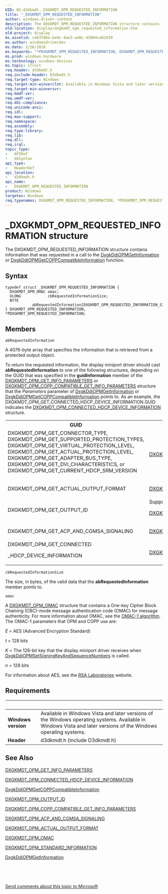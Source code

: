 ```yaml
---
UID: NS:d3dkmdt._DXGKMDT_OPM_REQUESTED_INFORMATION
title: "_DXGKMDT_OPM_REQUESTED_INFORMATION"
author: windows-driver-content
description: The DXGKMDT_OPM_REQUESTED_INFORMATION structure contains information that was requested in a call to the DxgkDdiOPMGetInformation or DxgkDdiOPMGetCOPPCompatibleInformation function.
old-location: display\dxgkmdt_opm_requested_information.htm
old-project: display
ms.assetid: c483786a-be8c-4ae3-a48c-45064ce81939
ms.author: windowsdriverdev
ms.date: 2/26/2018
ms.keywords: "*PDXGKMDT_OPM_REQUESTED_INFORMATION, DXGKMDT_OPM_REQUESTED_INFORMATION, DXGKMDT_OPM_REQUESTED_INFORMATION structure [Display Devices], DmStructs_671b07eb-3d44-4c06-863a-8bd74f10ee4b.xml, PDXGKMDT_OPM_REQUESTED_INFORMATION, PDXGKMDT_OPM_REQUESTED_INFORMATION structure pointer [Display Devices], _DXGKMDT_OPM_REQUESTED_INFORMATION, d3dkmdt/DXGKMDT_OPM_REQUESTED_INFORMATION, d3dkmdt/PDXGKMDT_OPM_REQUESTED_INFORMATION, display.dxgkmdt_opm_requested_information"
ms.prod: windows-hardware
ms.technology: windows-devices
ms.topic: struct
req.header: d3dkmdt.h
req.include-header: D3dkmdt.h
req.target-type: Windows
req.target-min-winverclnt: Available in Windows Vista and later versions of the Windows operating systems.
req.target-min-winversvr: 
req.kmdf-ver: 
req.umdf-ver: 
req.ddi-compliance: 
req.unicode-ansi: 
req.idl: 
req.max-support: 
req.namespace: 
req.assembly: 
req.type-library: 
req.lib: 
req.dll: 
req.irql: 
topic_type:
-	APIRef
-	kbSyntax
api_type:
-	HeaderDef
api_location:
-	d3dkmdt.h
api_name:
-	DXGKMDT_OPM_REQUESTED_INFORMATION
product: Windows
targetos: Windows
req.typenames: DXGKMDT_OPM_REQUESTED_INFORMATION, *PDXGKMDT_OPM_REQUESTED_INFORMATION
---
```


# _DXGKMDT_OPM_REQUESTED_INFORMATION structure
The DXGKMDT_OPM_REQUESTED_INFORMATION structure contains information that was requested in a call to the <a href="..\dispmprt\nc-dispmprt-dxgkddi_opm_get_information.md">DxgkDdiOPMGetInformation</a> or <a href="..\dispmprt\nc-dispmprt-dxgkddi_opm_get_copp_compatible_information.md">DxgkDdiOPMGetCOPPCompatibleInformation</a> function.

## Syntax
````
typedef struct _DXGKMDT_OPM_REQUESTED_INFORMATION {
  DXGKMDT_OPM_OMAC omac;
  ULONG            cbRequestedInformationSize;
  BYTE             abRequestedInformation[DXGKMDT_OPM_REQUESTED_INFORMATION_SIZE];
} DXGKMDT_OPM_REQUESTED_INFORMATION, *PDXGKMDT_OPM_REQUESTED_INFORMATION;
````

## Members


`abRequestedInformation`

A 4076-byte array that specifies the information that is retrieved from a protected output object.

To return the requested information, the display miniport driver should cast <b>abRequestedInformation</b> to one of the following structures, depending on the GUID that was specified in the <b>guidInformation</b> member of the <a href="..\d3dkmdt\ns-d3dkmdt-_dxgkmdt_opm_get_info_parameters.md">DXGKMDT_OPM_GET_INFO_PARAMETERS</a> or <a href="..\d3dkmdt\ns-d3dkmdt-_dxgkmdt_opm_copp_compatible_get_info_parameters.md">DXGKMDT_OPM_COPP_COMPATIBLE_GET_INFO_PARAMETERS</a> structure that the <i>Parameters</i> parameter of <a href="..\dispmprt\nc-dispmprt-dxgkddi_opm_get_information.md">DxgkDdiOPMGetInformation</a> or <a href="..\dispmprt\nc-dispmprt-dxgkddi_opm_get_copp_compatible_information.md">DxgkDdiOPMGetCOPPCompatibleInformation</a> points to. As an example, the DXGKMDT_OPM_GET_CONNECTED_HDCP_DEVICE_INFORMATION GUID indicates the <a href="..\d3dkmdt\ns-d3dkmdt-_dxgkmdt_opm_connected_hdcp_device_information.md">DXGKMDT_OPM_CONNECTED_HDCP_DEVICE_INFORMATION</a> structure.

<table>
<tr>
<th>GUID</th>
<th>Structure for retrieved information</th>
</tr>
<tr>
<td>

<dl>
<dt>DXGKMDT_OPM_GET_CONNECTOR_TYPE, DXGKMDT_OPM_GET_SUPPORTED_PROTECTION_TYPES, DXGKMDT_OPM_GET_VIRTUAL_PROTECTION_LEVEL, DXGKMDT_OPM_GET_ACTUAL_PROTECTION_LEVEL, DXGKMDT_OPM_GET_ADAPTER_BUS_TYPE, </dt>
<dt>DXGKMDT_OPM_GET_DVI_CHARACTERISTICS, or DXGKMDT_OPM_GET_CURRENT_HDCP_SRM_VERSION</dt>
</dl>


</td>
<td>

<a href="..\d3dkmdt\ns-d3dkmdt-_dxgkmdt_opm_standard_information.md">DXGKMDT_OPM_STANDARD_INFORMATION</a>


</td>
</tr>
<tr>
<td>
DXGKMDT_OPM_GET_ACTUAL_OUTPUT_FORMAT

</td>
<td>

<a href="..\d3dkmdt\ns-d3dkmdt-_dxgkmdt_opm_actual_output_format.md">DXGKMDT_OPM_ACTUAL_OUTPUT_FORMAT</a>


</td>
</tr>
<tr>
<td>
DXGKMDT_OPM_GET_OUTPUT_ID

</td>
<td>
Supported in Windows 7 and later versions.


<a href="..\d3dkmdt\ns-d3dkmdt-_dxgkmdt_opm_output_id.md">DXGKMDT_OPM_OUTPUT_ID</a>


</td>
</tr>
<tr>
<td>
DXGKMDT_OPM_GET_ACP_AND_CGMSA_SIGNALING

</td>
<td>

<a href="..\d3dkmdt\ns-d3dkmdt-_dxgkmdt_opm_acp_and_cgmsa_signaling.md">DXGKMDT_OPM_ACP_AND_CGMSA_SIGNALING</a>


</td>
</tr>
<tr>
<td>
DXGKMDT_OPM_GET_CONNECTED

_HDCP_DEVICE_INFORMATION

</td>
<td>

<a href="..\d3dkmdt\ns-d3dkmdt-_dxgkmdt_opm_connected_hdcp_device_information.md">DXGKMDT_OPM_CONNECTED_HDCP_DEVICE_INFORMATION</a>


</td>
</tr>
</table>

`cbRequestedInformationSize`

The size, in bytes, of the valid data that the <b>abRequestedInformation</b> member points to.

`omac`

A <a href="..\d3dkmdt\ns-d3dkmdt-_dxgkmdt_opm_omac.md">DXGKMDT_OPM_OMAC</a> structure that contains a One-key Cipher Block Chaining (CBC)-mode message authentication code (OMAC) for message authenticity. For more information about OMAC, see the <a href="http://go.microsoft.com/fwlink/p/?linkid=70417">OMAC-1 algorithm</a>. The OMAC-1 parameters that OPM and COPP use are:

<i>E</i> = AES (Advanced Encryption Standard)

<i>t</i> = 128 bits

<i>K</i> = The 128-bit key that the display miniport driver receives when <a href="..\dispmprt\nc-dispmprt-dxgkddi_opm_set_signing_key_and_sequence_numbers.md">DxgkDdiOPMSetSigningKeyAndSequenceNumbers</a> is called.

<i>n</i> = 128 bits 

For information about AES, see the <a href="http://go.microsoft.com/fwlink/p/?linkid=70411">RSA Laboratories</a> website.


## Requirements
| &nbsp; | &nbsp; |
| ---- |:---- |
| **Windows version** | Available in Windows Vista and later versions of the Windows operating systems. Available in Windows Vista and later versions of the Windows operating systems. |
| **Header** | d3dkmdt.h (include D3dkmdt.h) |

## See Also

<a href="..\d3dkmdt\ns-d3dkmdt-_dxgkmdt_opm_get_info_parameters.md">DXGKMDT_OPM_GET_INFO_PARAMETERS</a>



<a href="..\d3dkmdt\ns-d3dkmdt-_dxgkmdt_opm_connected_hdcp_device_information.md">DXGKMDT_OPM_CONNECTED_HDCP_DEVICE_INFORMATION</a>



<a href="..\dispmprt\nc-dispmprt-dxgkddi_opm_get_copp_compatible_information.md">DxgkDdiOPMGetCOPPCompatibleInformation</a>



<a href="..\d3dkmdt\ns-d3dkmdt-_dxgkmdt_opm_output_id.md">DXGKMDT_OPM_OUTPUT_ID</a>



<a href="..\d3dkmdt\ns-d3dkmdt-_dxgkmdt_opm_copp_compatible_get_info_parameters.md">DXGKMDT_OPM_COPP_COMPATIBLE_GET_INFO_PARAMETERS</a>



<a href="..\d3dkmdt\ns-d3dkmdt-_dxgkmdt_opm_acp_and_cgmsa_signaling.md">DXGKMDT_OPM_ACP_AND_CGMSA_SIGNALING</a>



<a href="..\d3dkmdt\ns-d3dkmdt-_dxgkmdt_opm_actual_output_format.md">DXGKMDT_OPM_ACTUAL_OUTPUT_FORMAT</a>



<a href="..\d3dkmdt\ns-d3dkmdt-_dxgkmdt_opm_omac.md">DXGKMDT_OPM_OMAC</a>



<a href="..\d3dkmdt\ns-d3dkmdt-_dxgkmdt_opm_standard_information.md">DXGKMDT_OPM_STANDARD_INFORMATION</a>



<a href="..\dispmprt\nc-dispmprt-dxgkddi_opm_get_information.md">DxgkDdiOPMGetInformation</a>



 

 

<a href="mailto:wsddocfb@microsoft.com?subject=Documentation%20feedback [display\display]:%20DXGKMDT_OPM_REQUESTED_INFORMATION structure%20 RELEASE:%20(2/26/2018)&amp;body=%0A%0APRIVACY STATEMENT%0A%0AWe use your feedback to improve the documentation. We don't use your email address for any other purpose, and we'll remove your email address from our system after the issue that you're reporting is fixed. While we're working to fix this issue, we might send you an email message to ask for more info. Later, we might also send you an email message to let you know that we've addressed your feedback.%0A%0AFor more info about Microsoft's privacy policy, see http://privacy.microsoft.com/en-us/default.aspx." title="Send comments about this topic to Microsoft">Send comments about this topic to Microsoft</a>